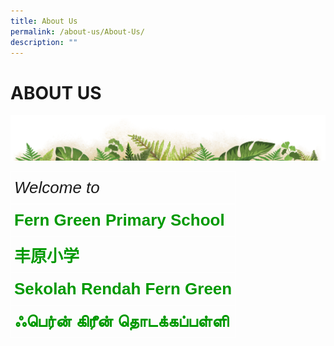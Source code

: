 ```yaml
---
title: About Us
permalink: /about-us/About-Us/
description: ""
---
```

# ABOUT US

<style type="text/css">
.tg  {border-collapse:collapse;border-spacing:0;}
.tg td{border-color:black;border-style:solid;border-width:1px;font-family:Arial, sans-serif;font-size:14px;
  overflow:hidden;padding:10px 5px;word-break:normal;}
.tg th{border-color:black;border-style:solid;border-width:1px;font-family:Arial, sans-serif;font-size:14px;
  font-weight:normal;overflow:hidden;padding:10px 5px;word-break:normal;}
.tg .tg-vjkc{border-color:#ffffff;font-size:26px;font-style:italic;text-align:left;vertical-align:top}
.tg .tg-c7xj{border-color:#ffffff;color:#009901;font-size:26px;font-weight:bold;text-align:left;vertical-align:top}
</style>

![](/images/bg-bottom.png)<table class="tg">
<thead>
  <tr>
    <th class="tg-vjkc">Welcome to</th>
  </tr>
</thead>
<tbody>
  <tr>
    <td class="tg-c7xj">Fern Green Primary School</td>
  </tr>
  <tr>
    <td class="tg-c7xj">丰原小学</td>
  </tr>
  <tr>
    <td class="tg-c7xj">Sekolah Rendah Fern Green</td>
  </tr>
  <tr>
    <td class="tg-c7xj">ஃபெர்ன் கிரீன் தொடக்கப்பள்ளி</td>
  </tr>
</tbody></table>